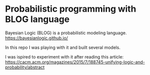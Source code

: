 # Probabilistic programming with BLOG language

Bayesian Logic (BLOG) is a probabilistic modeling language. https://bayesianlogic.github.io/

In this repo I was playing with it and built several models. 

I was ispired to experiment with it after reading this article: https://cacm.acm.org/magazines/2015/7/188745-unifying-logic-and-probability/abstract
